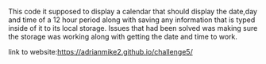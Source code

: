 This code it supposed to display a calendar that should display the date,day and time of a 12 hour period along with saving any information that is typed inside of it to its local storage. Issues that had been solved was making sure the storage was working along with getting the date and time to work.

link to website:https://adrianmike2.github.io/challenge5/
